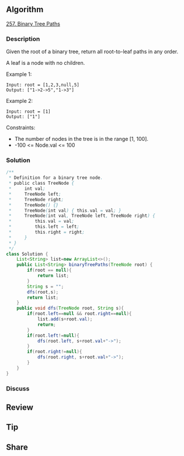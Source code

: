 ## Algorithm

[257. Binary Tree Paths](https://leetcode.com/problems/binary-tree-paths/)

### Description

Given the root of a binary tree, return all root-to-leaf paths in any order.

A leaf is a node with no children.

Example 1:

```
Input: root = [1,2,3,null,5]
Output: ["1->2->5","1->3"]
```

Example 2:

```
Input: root = [1]
Output: ["1"]
```

Constraints:

- The number of nodes in the tree is in the range [1, 100].
- -100 <= Node.val <= 100

### Solution

```java
/**
 * Definition for a binary tree node.
 * public class TreeNode {
 *     int val;
 *     TreeNode left;
 *     TreeNode right;
 *     TreeNode() {}
 *     TreeNode(int val) { this.val = val; }
 *     TreeNode(int val, TreeNode left, TreeNode right) {
 *         this.val = val;
 *         this.left = left;
 *         this.right = right;
 *     }
 * }
 */
class Solution {
    List<String> list=new ArrayList<>();
    public List<String> binaryTreePaths(TreeNode root) {
        if(root == null){
            return list;
        }
        String s = "";
        dfs(root,s);
        return list;
    }
    public void dfs(TreeNode root, String s){
        if(root.left==null && root.right==null){
            list.add(s+root.val);
            return;
        }
        if(root.left!=null){
            dfs(root.left, s+root.val+"->");
        }
        if(root.right!=null){
            dfs(root.right, s+root.val+"->");
        }
    }
}
```

### Discuss

## Review


## Tip


## Share

